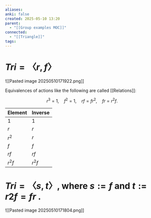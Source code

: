```yaml
---
aliases: 
anki: false
created: 2025-05-10 13:20
parent:
  - "[[Group examples MOC]]"
connected:
  - "[[Triangle]]"
tags:
---
```


# $Tri = 〈r , f 〉$
![[Pasted image 20250510171922.png]]

Equivalences of actions like the following are called [[Relations]]:

$$ r^3 = 1, \quad f^2 = 1, \quad rf = fr^2, \quad fr = r^2f. $$

| Element | Inverse |
|---------|---------|
| $1$     | $1$     |
| $r$     | $r$     |
| $r^2$   | $r$     |
| $f$     | $f$     |
| $rf$    | $rf$    |
| $r^2f$  | $r^2f$  |




# $Tri = 〈s, t〉$, where $s := f$ and $t := r 2f = fr$ .
![[Pasted image 20250510171804.png]]
